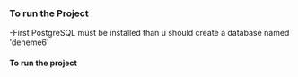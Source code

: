 ### To run the Project
-First PostgreSQL must be installed than u should create a database named 'deneme6'

#### To run the project 
